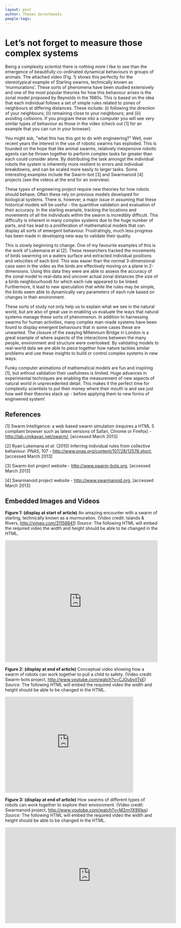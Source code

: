 ```yaml
---
layout: post
author: Thomas Gorochowski
people-tags: 
---
```

# Let’s not forget to measure those complex systems
Being a complexity scientist there is nothing more I like to see than the emergence of beautifully co-ordinated dynamical behaviours in groups of animals. The attached video (Fig. 1) shows this perfectly for the stereotypical example of Starling swarms, technically known as ‘murmurations’. These sorts of phenomena have been studied extensively and one of the most popular theories for how this behaviour arises is the zonal model proposed by Reynolds in the 1980s. This is based on the idea that each individual follows a set of simple rules related to zones of neighbours at differing distances. These include: (i) following the direction of your neighbours; (ii) remaining close to your neighbours; and (iii) avoiding collisions. If you program these into a computer you will see very similar types of behaviour as those in the video (check out [1] for an example that you can run in your browser).

You might ask, "what this has this got to do with engineering?" Well, over recent years the interest in the use of robotic swarms has exploded. This is founded on the hope that like animal swarms, relatively inexpensive robotic agents can be thrown together to perform complex tasks far greater than each could consider alone. By distributing the task amongst the individual robots the system is inherently more resilient to errors and individual breakdowns, and can be scaled more easily to larger tasks. Some interesting examples include the Swarm-bot [3] and Swarmanoid [4] projects (see the videos at the end for an overview).

These types of engineering project require new theories for how robots should behave. Often these rely on previous models developed for biological systems. There is, however, a major issue in assuming that these historical models will be useful - the quantitive validation and evaluation of their accuracy. In the starling example, tracking the locations and movements of all the individuals within the swarm is incredibly difficult. This difficulty is inherent in many complex systems due to the huge number of parts, and has lead to a proliferation of mathematical models that can display all sorts of emergent behaviour. Frustratingly, much less progress has been made in developing new way to validate their quality.

This is slowly beginning to change. One of my favourite examples of this is the work of Lukemana et al [2]. These researchers tracked the movements of birds swarming on a waters surface and extracted individual positions and velocities of each bird. This was easier than the normal 3-dimensional case seen in the video as the birds are effectively moving on a plane in 2-dimensions. Using this data they were are able to assess the accuracy of the zonal model to real-data and uncover actual zonal distances (the size of a birds neighbourhood) for which each rule appeared to be linked. Furthermore, it lead to new speculation that while the rules may be simple, the birds seem able to dynamically vary parameters of each rule based on changes in their environment.

These sorts of study not only help us to explain what we see in the natural world, but are also of great use in enabling us evaluate the ways that natural systems manage these sorts of phenomenon. In addition to harnessing swarms for human activities, many complex man-made systems have been found to display emergent behaviours that in some cases these are unwanted. The closure of the swaying Millennium Bridge in London is a great example of where aspects of the interactions between the many people, environment and structure were overlooked. By validating models to real-world data we are able to piece together how nature tackles similar problems and use these insights to build or control complex systems in new ways.

Funky computer animations of mathematical models are fun and inspiring [1], but without validation their usefulness is limited. Huge advances in experimental techniques are enabling the measurement of new aspects of natural world in unprecedented detail. This makes it the perfect time for complexity scientists to put their money where their mouth is and see just how well their theories stack up - before applying them to new forms of engineered system!

## References
[1] Swarm Intelligence: a web based swarm simulation (requires a HTML 5 compliant browser such as latest versions of Safari, Chrome or Firefox) - http://lab.cmikavac.net/swarm/, [accessed March 2013]

[2] Ryan Lukemana *et al.* (2010) Inferring individual rules from collective behaviour. *PNAS*, 107 - http://www.pnas.org/content/107/28/12576.short, [accessed March 2013]

[3] Swarm-bot project website - http://www.swarm-bots.org, [accessed March 2013]

[4] Swarmanoid project website - http://www.swarmanoid.org, [accessed March 2013]

## Embedded Images and Videos
**Figure 1: (display at start of article)** An amazing encounter with a swarm of starling, technically known as a murmuration. (Video credit: Islands & Rivers, http://vimeo.com/31158841)
*Source:* The following HTML will embed the required video the width and height should be able to be changed in the HTML.
<iframe src="http://player.vimeo.com/video/31158841" width="500" height="400" frameborder="0" webkitAllowFullScreen mozallowfullscreen allowFullScreen></iframe>

**Figure 2: (display at end of article)** Conceptual video showing how a swarm of robots can work together to pull a child to safety. (Video credit: Swarm-bots project, http://www.youtube.com/watch?v=CJOubyiITsE)
*Source:* The following HTML will embed the required video the width and height should be able to be changed in the HTML.
<iframe width="420" height="315" src="http://www.youtube.com/embed/CJOubyiITsE" frameborder="0" allowfullscreen></iframe>

**Figure 3: (display at end of article)** How swarms of different types of robots can work together to explore their environment. (Video credit: Swarmanoid project, http://www.youtube.com/watch?v=M2nn1X9Xlps)
*Source:* The following HTML will embed the required video the width and height should be able to be changed in the HTML.
<iframe width="560" height="315" src="http://www.youtube.com/embed/M2nn1X9Xlps" frameborder="0" allowfullscreen></iframe>

